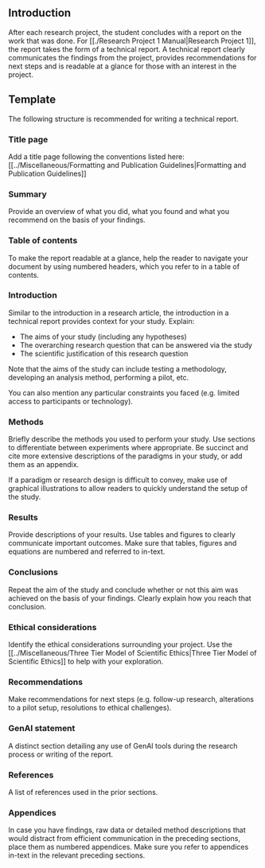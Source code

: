 ## Introduction

After each research project, the student concludes with a report on the work that was done. For [[./Research Project 1 Manual|Research Project 1]], the report takes the form of a technical report. A technical report clearly communicates the findings from the project, provides recommendations for next steps and is readable at a glance for those with an interest in the project.

## Template

The following structure is recommended for writing a technical report.

### Title page

Add a title page following the conventions listed here: [[../Miscellaneous/Formatting and Publication Guidelines|Formatting and Publication Guidelines]]

### Summary
Provide an overview of what you did, what you found and what you recommend on the basis of your findings.

### Table of contents
To make the report readable at a glance, help the reader to navigate your document by using numbered headers, which you refer to in a table of contents.

### Introduction
Similar to the introduction in a research article, the introduction in a technical report provides context for your study. Explain:

- The aims of your study (including any hypotheses)
- The overarching research question that can be answered via the study
- The scientific justification of this research question

Note that the  aims of the study can include testing a methodology, developing an analysis method, performing a pilot, etc.

You can also mention any particular constraints you faced (e.g. limited access to participants or technology).

### Methods
Briefly describe the methods you used to perform your study. Use sections to differentiate between experiments where appropriate. Be succinct and cite more extensive descriptions of the paradigms in your study, or add them as an appendix.

If a paradigm or research design is difficult to convey, make use of graphical illustrations to allow readers to quickly understand the setup of the study.

### Results
Provide descriptions of your results. Use tables and figures to clearly communicate important outcomes. Make sure that tables, figures and equations are numbered and referred to in-text. 

### Conclusions
Repeat the aim of the study and conclude whether or not this aim was achieved on the basis of your findings. Clearly explain how you reach that conclusion.
### Ethical considerations
Identify the ethical considerations surrounding your project. Use the [[../Miscellaneous/Three Tier Model of Scientific Ethics|Three Tier Model of Scientific Ethics]] to help with your exploration.

### Recommendations
Make recommendations for next steps (e.g. follow-up research, alterations to a pilot setup, resolutions to ethical challenges).
### GenAI statement
A distinct section detailing any use of GenAI tools during the research process or writing of the report.

### References
A list of references used in the prior sections.

### Appendices
In case you have findings, raw data or detailed method descriptions that would distract from efficient communication in the preceding sections, place them as numbered appendices. Make sure you refer to appendices in-text in the relevant preceding sections.